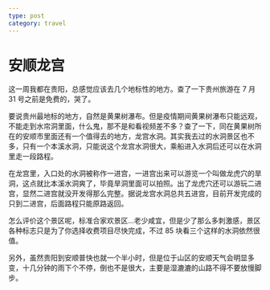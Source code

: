 ```yaml
---
type: post
category: travel
---
```


# 安顺龙宫

这一周我都在贵阳，总感觉应该去几个地标性的地方。查了一下贵州旅游在 7 月 31 号之前是免费的，哭了。

要说贵州最地标的地方，自然是黄果树瀑布。但是疫情期间黄果树瀑布只能远观，不能走到水帘洞里面，什么鬼，那不是和看视频差不多？查了一下，同在黄果树所在的安顺市里面还有一个值得去的地方，龙宫水洞。其实我去过的水洞景区也不多，只有一个本溪水洞，只能说这个龙宫水洞很大，乘船进入水洞后还可以在水洞里走一段路程。

在龙宫里，入口处的水洞被称作一进宫，一进宫出来可以游览一个叫做龙虎穴的旱洞，这点就比本溪水洞爽了，毕竟旱洞里面可以拍照。出了龙虎穴还可以游玩二进宫，显然二进宫就没开发得那么完整。据说龙宫水洞总共五进宫，目前开发完成的只到二进宫，后面路程只能原路返回。

怎么评价这个景区呢，标准合家欢景区...老少咸宜，但是少了那么多刺激感，景区各种标志只是为了你选择收费项目尽快完成，不过 85 块看三个这样的水洞依然很值。

另外，虽然贵阳到安顺普快也就一个半小时，但是位于山区的安顺天气会明显多变，十几分钟的雨下个不停，倒也不是很大，主要是湿漉漉的山路不得不要放慢脚步。
